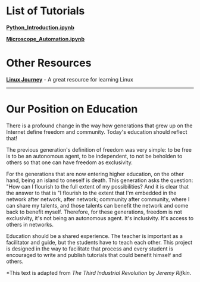 # List of Tutorials
[**Python_Introduction.ipynb**](https://github.com/department-of-vet-pathology-unizg/tutorials/blob/master/notebooks/Python_Introduction.ipynb)

[**Microscope_Automation.ipynb**](https://github.com/department-of-vet-pathology-unizg/tutorials/blob/master/notebooks/Microscope_Automation.ipynb)

# Other Resources
[**Linux Journey**](https://linuxjourney.com/) - A great resource for learning Linux

---

# Our Position on Education

There is a profound change in the way how generations that grew up on the Internet define freedom and community. Today's education should reflect that!

The previous generation's definition of freedom was very simple: to be free is to be an autonomous agent, to be independent, to not be beholden to others so that one can have freedom as exclusivity.

For the generations that are now entering higher education, on the other hand, being an island to oneself is death. This generation asks the question: "How can I flourish to the full extent of my possibilities? And it is clear that the answer to that is "I flourish to the extent that I'm embedded in the network after network, after network; community after community, where I can share my talents, and those talents can benefit the network and come back to benefit myself. Therefore, for these generations, freedom is not exclusivity, it's not being an autonomous agent. It's inclusivity. It's access to others in networks.

Education should be a shared experience. The teacher is important as a facilitator and guide, but the students have to teach each other. This project is designed in the way to facilitate that process and every student is encouraged to write and publish tutorials that could benefit himself and others.

*This text is adapted from _The Third Industrial Revolution_ by _Jeremy Rifkin_.

